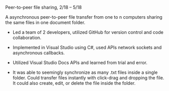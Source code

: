Peer-to-peer file sharing,
2/18 – 5/18

A asynchronous peer-to-peer file transfer from one to n computers sharing the same files in one document folder. 

- Led a team of 2 developers, utilized GitHub for version control and code collaboration.

- Implemented in Visual Studio using C#, used APIs network sockets and asynchronous callbacks.

- Utilized Visual Studio Docs APIs and learned from trial and error.

- It was able to seemingly synchronize as many .txt files inside a single folder. Could transfer files instantly with click-drag and dropping the file. It could also create, edit, or delete the file inside the folder.

